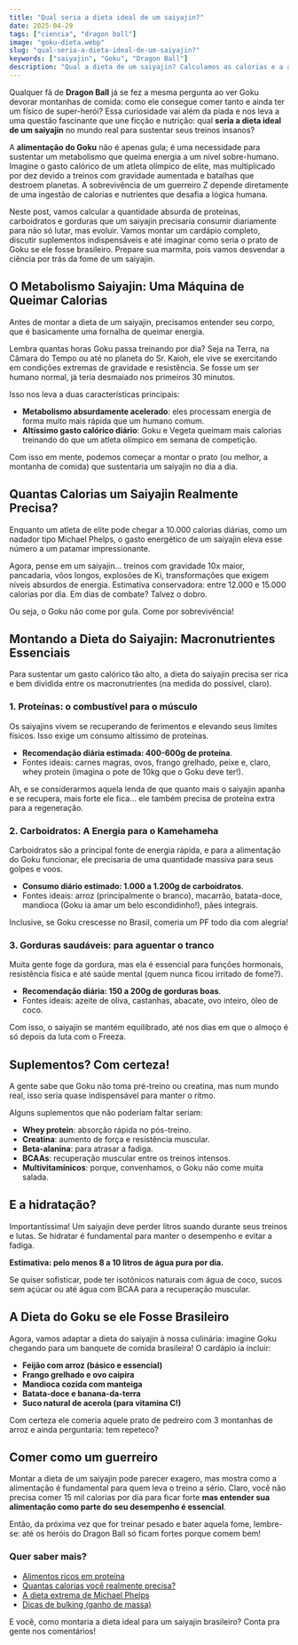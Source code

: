 ```yaml
---
title: "Qual seria a dieta ideal de um saiyajin?"
date: 2025-04-29
tags: ["ciencia", "dragon ball"]
image: "goku-dieta.webp"
slug: "qual-seria-a-dieta-ideal-de-um-saiyajin?"
keywords: ["saiyajin", "Goku", "Dragon Ball"]
description: "Qual a dieta de um saiyajin? Calculamos as calorias e a alimentação ideal de Goku para aguentar o treino pesado!"
---
```


Qualquer fã de **Dragon Ball** já se fez a mesma pergunta ao ver Goku devorar montanhas de comida: como ele consegue comer tanto e ainda ter um físico de super-herói? Essa curiosidade vai além da piada e nos leva a uma questão fascinante que une ficção e nutrição: qual **seria a dieta ideal de um saiyajin** no mundo real para sustentar seus treinos insanos?

A **alimentação do Goku** não é apenas gula; é uma necessidade para sustentar um metabolismo que queima energia a um nível sobre-humano. Imagine o gasto calórico de um atleta olímpico de elite, mas multiplicado por dez devido a treinos com gravidade aumentada e batalhas que destroem planetas. A sobrevivência de um guerreiro Z depende diretamente de uma ingestão de calorias e nutrientes que desafia a lógica humana.

Neste post, vamos calcular a quantidade absurda de proteínas, carboidratos e gorduras que um saiyajin precisaria consumir diariamente para não só lutar, mas evoluir. Vamos montar um cardápio completo, discutir suplementos indispensáveis e até imaginar como seria o prato de Goku se ele fosse brasileiro. Prepare sua marmita, pois vamos desvendar a ciência por trás da fome de um saiyajin.

## O Metabolismo Saiyajin: Uma Máquina de Queimar Calorias

Antes de montar a dieta de um saiyajin, precisamos entender seu corpo, que é basicamente uma fornalha de queimar energia.

Lembra quantas horas Goku passa treinando por dia? Seja na Terra, na Câmara do Tempo ou até no planeta do Sr. Kaioh, ele vive se exercitando em condições extremas de gravidade e resistência. Se fosse um ser humano normal, já teria desmaiado nos primeiros 30 minutos.

Isso nos leva a duas características principais:

*   **Metabolismo absurdamente acelerado**: eles processam energia de forma muito mais rápida que um humano comum.
*   **Altíssimo gasto calórico diário**: Goku e Vegeta queimam mais calorias treinando do que um atleta olímpico em semana de competição.

Com isso em mente, podemos começar a montar o prato (ou melhor, a montanha de comida) que sustentaria um saiyajin no dia a dia.

## Quantas Calorias um Saiyajin Realmente Precisa?

Enquanto um atleta de elite pode chegar a 10.000 calorias diárias, como um nadador tipo Michael Phelps, o gasto energético de um saiyajin eleva esse número a um patamar impressionante.

Agora, pense em um saiyajin… treinos com gravidade 10x maior, pancadaria, vôos longos, explosões de Ki, transformações que exigem níveis absurdos de energia. Estimativa conservadora: entre 12.000 e 15.000 calorias por dia. Em dias de combate? Talvez o dobro.

Ou seja, o Goku não come por gula. Come por sobrevivência!

## Montando a Dieta do Saiyajin: Macronutrientes Essenciais

Para sustentar um gasto calórico tão alto, a dieta do saiyajin precisa ser rica e bem dividida entre os macronutrientes (na medida do possível, claro).

### 1. Proteínas: o combustível para o músculo

Os saiyajins vivem se recuperando de ferimentos e elevando seus limites físicos. Isso exige um consumo altíssimo de proteínas.

*   **Recomendação diária estimada: 400-600g de proteína**.
*   Fontes ideais: carnes magras, ovos, frango grelhado, peixe e, claro, whey protein (imagina o pote de 10kg que o Goku deve ter!).

Ah, e se considerarmos aquela lenda de que quanto mais o saiyajin apanha e se recupera, mais forte ele fica… ele também precisa de proteína extra para a regeneração.

### 2. Carboidratos: A Energia para o Kamehameha

Carboidratos são a principal fonte de energia rápida, e para a alimentação do Goku funcionar, ele precisaria de uma quantidade massiva para seus golpes e voos.

*   **Consumo diário estimado: 1.000 a 1.200g de carboidratos**.
*   Fontes ideais: arroz (principalmente o branco), macarrão, batata-doce, mandioca (Goku ia amar um belo escondidinho!), pães integrais.

Inclusive, se Goku crescesse no Brasil, comeria um PF todo dia com alegria!

### 3. Gorduras saudáveis: para aguentar o tranco

Muita gente foge da gordura, mas ela é essencial para funções hormonais, resistência física e até saúde mental (quem nunca ficou irritado de fome?).

*   **Recomendação diária: 150 a 200g de gorduras boas**.
*   Fontes ideais: azeite de oliva, castanhas, abacate, ovo inteiro, óleo de coco.

Com isso, o saiyajin se mantém equilibrado, até nos dias em que o almoço é só depois da luta com o Freeza.

## Suplementos? Com certeza!

A gente sabe que Goku não toma pré-treino ou creatina, mas num mundo real, isso seria quase indispensável para manter o ritmo.

Alguns suplementos que não poderiam faltar seriam:

*   **Whey protein**: absorção rápida no pós-treino.
*   **Creatina**: aumento de força e resistência muscular.
*   **Beta-alanina**: para atrasar a fadiga.
*   **BCAAs**: recuperação muscular entre os treinos intensos.
*   **Multivitamínicos**: porque, convenhamos, o Goku não come muita salada.

## E a hidratação?

Importantíssima! Um saiyajin deve perder litros suando durante seus treinos e lutas. Se hidratar é fundamental para manter o desempenho e evitar a fadiga.

**Estimativa: pelo menos 8 a 10 litros de água pura por dia.**

Se quiser sofisticar, pode ter isotônicos naturais com água de coco, sucos sem açúcar ou até água com BCAA para a recuperação muscular.

## A Dieta do Goku se ele Fosse Brasileiro

Agora, vamos adaptar a dieta do saiyajin à nossa culinária: imagine Goku chegando para um banquete de comida brasileira! O cardápio ia incluir:

*   **Feijão com arroz (básico e essencial)**
*   **Frango grelhado e ovo caipira**
*   **Mandioca cozida com manteiga**
*   **Batata-doce e banana-da-terra**
*   **Suco natural de acerola (para vitamina C!)**

Com certeza ele comeria aquele prato de pedreiro com 3 montanhas de arroz e ainda perguntaria: tem repeteco?

## Comer como um guerreiro

Montar a dieta de um saiyajin pode parecer exagero, mas mostra como a alimentação é fundamental para quem leva o treino a sério. Claro, você não precisa comer 15 mil calorias por dia para ficar forte **mas entender sua alimentação como parte do seu desempenho é essencial**.

Então, da próxima vez que for treinar pesado e bater aquela fome, lembre-se: até os heróis do Dragon Ball só ficam fortes porque comem bem!

### Quer saber mais?

*   [Alimentos ricos em proteína](https://draxe.com/nutrition/high-protein-foods/)
*   [Quantas calorias você realmente precisa?](https://www.healthline.com/nutrition/how-many-calories-per-day)
*   [A dieta extrema de Michael Phelps](https://exame.com/pop/quanto-comia-michael-phelps-nadador-com-olimpiadas-no-curriculo/)
*   [Dicas de bulking (ganho de massa)](https://www.bulkingbrasil.com.br/)

E você, como montaria a dieta ideal para um saiyajin brasileiro? Conta pra gente nos comentários!